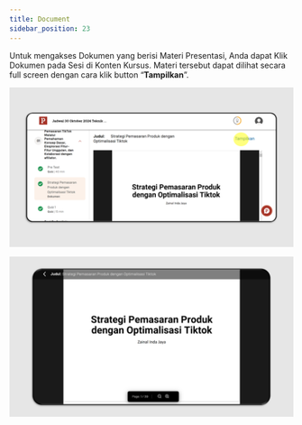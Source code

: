 ```yaml
---
title: Document
sidebar_position: 23
---
```

Untuk mengakses Dokumen yang berisi Materi Presentasi, Anda dapat Klik Dokumen pada Sesi di Konten Kursus. Materi tersebut dapat dilihat secara full screen dengan cara klik button “**Tampilkan**”.

![](/img/doc-indo-1_.png)

![](/img/doc-indo-2_.png)
